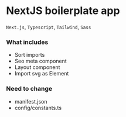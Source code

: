 # NextJS boilerplate app

`Next.js`, `Typescript`, `Tailwind`, `Sass`

### What includes

- Sort imports
- Seo meta component
- Layout component
- Import svg as Element

### Need to change

- manifest.json
- config/constants.ts
